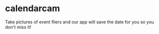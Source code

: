 # calendarcam
Take pictures of event fliers and our app will save the date for you so you don't miss it!

